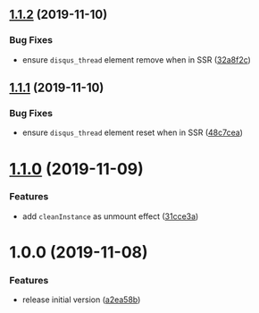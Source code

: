 ## [1.1.2](https://github.com/aquariuslt/react-disqus-components/compare/v1.1.1...v1.1.2) (2019-11-10)


### Bug Fixes

* ensure `disqus_thread` element remove when in SSR ([32a8f2c](https://github.com/aquariuslt/react-disqus-components/commit/32a8f2ccb7886a64a8f15af11cffeb3e9d4f5d07))

## [1.1.1](https://github.com/aquariuslt/react-disqus-components/compare/v1.1.0...v1.1.1) (2019-11-10)


### Bug Fixes

* ensure `disqus_thread` element reset when in SSR ([48c7cea](https://github.com/aquariuslt/react-disqus-components/commit/48c7ceabf3a488addbb1d524fdb2ddefc34be43b))

# [1.1.0](https://github.com/aquariuslt/react-disqus-components/compare/v1.0.0...v1.1.0) (2019-11-09)


### Features

* add `cleanInstance` as unmount effect ([31cce3a](https://github.com/aquariuslt/react-disqus-components/commit/31cce3a184dc253d524eb00f2d7cd4a20fffea01))

# 1.0.0 (2019-11-08)


### Features

* release initial version ([a2ea58b](https://github.com/aquariuslt/react-disqus-components/commit/a2ea58bc9f749cb3ee0183d39a73bbdfa3b63ae0))
